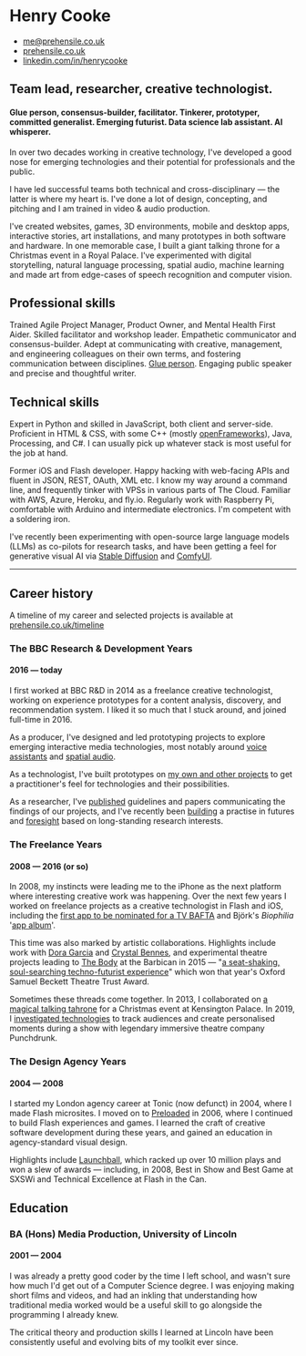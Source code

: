 # Henry Cooke   

- me@prehensile.co.uk
- [prehensile.co.uk](https://prehensile.co.uk/)
- [linkedin.com/in/henrycooke](https://www.linkedin.com/in/henrycooke/)

## Team lead, researcher, creative technologist.

#### Glue person, consensus-builder, facilitator. Tinkerer, prototyper, committed generalist. Emerging futurist. Data science lab assistant. AI whisperer.

In over two decades working in creative technology, I've developed a good nose for emerging technologies and their potential for professionals and the public.

I have led successful teams both technical and cross-disciplinary — the latter is where my heart is. I've done a lot of design, concepting, and pitching and I am trained in video & audio production.

I've created websites, games, 3D environments, mobile and desktop apps, interactive stories, art installations, and many prototypes in both software and hardware. In one memorable case, I built a giant talking throne for a Christmas event in a Royal Palace. I've experimented with digital storytelling, natural language processing, spatial audio, machine learning and made art from edge-cases of speech recognition and computer vision.


## Professional skills

Trained Agile Project Manager, Product Owner, and Mental Health First Aider. Skilled facilitator and workshop leader. Empathetic communicator and consensus-builder. Adept at communicating with creative, management, and engineering colleagues on their own terms, and fostering communication between disciplines. [Glue person](https://www.linkedin.com/pulse/glue-people-one-most-desired-job-market-enza-artino/). Engaging public speaker and precise and thoughtful writer. 

## Technical skills

Expert in Python and skilled in JavaScript, both client and server-side. Proficient in HTML & CSS, with some C++ (mostly [openFrameworks](https://openframeworks.cc/)), Java, Processing, and C#. I can usually pick up whatever stack is most useful for the job at hand. 

Former iOS and Flash developer. Happy hacking with web-facing APIs and fluent in JSON, REST, OAuth, XML etc. I know my way around a command line, and frequently tinker with VPSs in various parts of The Cloud. Familiar with AWS, Azure, Heroku, and fly.io. Regularly work with Raspberry Pi, comfortable with Arduino and intermediate electronics. I'm competent with a soldering iron.

I've recently been experimenting with open-source large language models (LLMs) as co-pilots for research tasks, and have been getting a feel for generative visual AI via [Stable Diffusion](https://en.wikipedia.org/wiki/Stable_Diffusion) and [ComfyUI](https://github.com/comfyanonymous/ComfyUI).

---

## Career history

A timeline of my career and selected projects is available at
[prehensile.co.uk/timeline](https://prehensile.co.uk/timeline/)

### The BBC Research & Development Years
#### 2016 — today

I first worked at BBC R&D in 2014 as a freelance creative technologist, working on experience prototypes for a content analysis, discovery, and recommendation system. I liked it so much that I stuck around, and joined full-time in 2016.

As a producer, I've designed and led prototyping projects to explore emerging interactive media technologies, most notably around [voice assistants](https://www.bbc.co.uk/rd/projects/talking-with-machines) and [spatial audio](https://www.bbc.co.uk/rd/blog/2021-01-audio-augmented-reality-spatial-voice).

As a technologist, I've built prototypes on [my own and other projects](https://www.bbc.co.uk/rd/people/henry-cooke?Type=Projects&Decade=All) to get a practitioner's feel for technologies and their possibilities.

As a researcher, I've [published](https://www.semanticscholar.org/author/Henry-Cooke/46422799) guidelines and papers communicating the findings of our projects, and I've recently been [building](https://www.bbc.co.uk/rd/blog/2022-07-introducing-r-and-d-futures) a practise in futures and [foresight](https://www.bbc.co.uk/rd/blog/2023-10-projections-things-are-not-normal) based on long-standing research interests.

### The Freelance Years
#### 2008 — 2016 (or so)

In 2008, my instincts were leading me to the iPhone as the next platform where interesting creative work was happening. Over the next few years I worked on freelance projects as a creative technologist in Flash and iOS, including the [first app to be nominated for a TV BAFTA](https://www.telegraph.co.uk/technology/mobile-phones/8475033/Malcolm-Tucker-iPhone-app-nominated-for-Bafta.html) and Björk's _Biophilia_ '[app album](https://en.wikipedia.org/wiki/Biophilia_(album)#App)'.

This time was also marked by artistic collaborations. Highlights include work with [Dora Garcia](https://twentythreemillionstories.org/) and [Crystal Bennes](https://www.crystalbennes.com/portfolio/when-computers-were-women/), and experimental theatre projects leading to [The Body](https://nigelandlouise.com/The-Body) at the Barbican in 2015 — "[a seat-shaking, soul-searching techno-futurist experience](https://www.theguardian.com/stage/2015/nov/22/the-body-review-barbican)" which won that year's Oxford Samuel Beckett Theatre Trust Award.

Sometimes these threads come together. In 2013, I collaborated on [a magical talking tahrone](http://elkworks.co.uk/throne) for a Christmas event at Kensington Palace. In 2019, I [investigated technologies](https://motherultimate.com/projects/theatre) to track audiences and create personalised moments during a show with legendary immersive theatre company Punchdrunk.

### The Design Agency Years
#### 2004 — 2008

I started my London agency career at Tonic (now defunct) in 2004, where I made Flash microsites. I moved on to [Preloaded](https://www.preloaded.com) in 2006, where I continued to build Flash experiences and games. I learned the craft of creative software development during these years, and gained an education in agency-standard visual design.

Highlights include [Launchball](https://preloaded.com/work/launchball/), which racked up over 10 million plays and won a slew of awards — including, in 2008, Best in Show and Best Game at SXSWi and Technical Excellence at Flash in the Can.   

## Education
### BA (Hons) Media Production, University of Lincoln
#### 2001 — 2004

I was already a pretty good coder by the time I left school, and wasn't sure how much I'd get out of a Computer Science degree. I was enjoying making short films and videos, and had an inkling that understanding how traditional media worked would be a useful skill to go alongside the programming I already knew.

The critical theory and production skills I learned at Lincoln have been consistently useful and evolving bits of my toolkit ever since.

